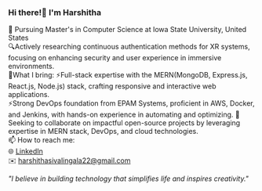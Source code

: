 ### Hi there!👋 I'm Harshitha
🔭 Pursuing Master's in Computer Science at Iowa State University, United States<br/>
🔍Actively researching continuous authentication methods for XR systems, focusing on enhancing security and user experience in immersive       environments.<br/>
🌟What I bring:
  ⚡Full-stack expertise with the MERN(MongoDB, Express.js, React.js, Node.js) stack, crafting responsive and interactive web applications.<br/>
  ⚡Strong DevOps foundation from EPAM Systems, proficient in AWS, Docker, and Jenkins, with hands-on experience in automating and optimizing.
🤝 Seeking to collaborate on impactful open-source projects by leveraging expertise in MERN stack, DevOps, and cloud technologies.<br/>
📫 How to reach me:<br/>
  🌐 [LinkedIn](https://www.linkedin.com/in/harshithasivalingala/)<br/>
  ✉️ harshithasivalingala22@gmail.com

*"I believe in building technology that simplifies life and inspires creativity."*

<!--
**HarshithaSivalingala/HarshithaSivalingala** is a ✨ _special_ ✨ repository because its `README.md` (this file) appears on your GitHub profile.

Here are some ideas to get you started:

- 🔭 I’m currently working on ...
- 🌱 I’m currently learning ...
- 👯 I’m looking to collaborate on ...
- 🤔 I’m looking for help with ...
- 💬 Ask me about ...
- 📫 How to reach me: ...
- 😄 Pronouns: ...
- ⚡ Fun fact: ...
-->
